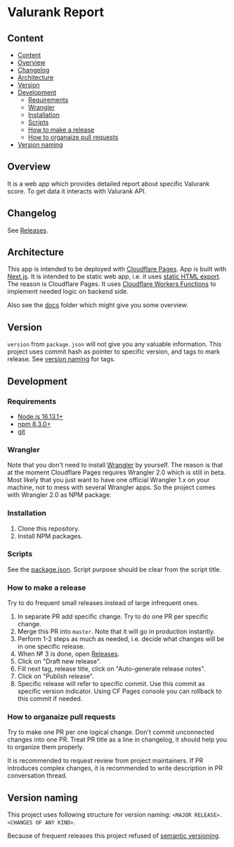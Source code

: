 # Valurank Report

## Content

- [Content](#content)
- [Overview](#overview)
- [Changelog](#changelog)
- [Architecture](#architecture)
- [Version](#version)
- [Development](#development)
  - [Requirements](#requirements)
  - [Wrangler](#wrangler)
  - [Installation](#installation)
  - [Scripts](#scripts)
  - [How to make a release](#how-to-make-a-release)
  - [How to organaize pull requests](#how-to-organaize-pull-requests)
- [Version naming](#version-naming)

## Overview

It is a web app which provides detailed report about specific Valurank score. To get data it interacts with Valurank API.

## Changelog

See [Releases](https://github.com/Valurank/report/releases).

## Architecture

This app is intended to be deployed with [Cloudflare Pages](https://pages.cloudflare.com/). App is built with [Next.js](https://nextjs.org/). It is intended to be static web app, i.e. it uses [static HTML export](https://nextjs.org/docs/advanced-features/static-html-export). The reason is Cloudflare Pages. It uses [Cloudflare Workers Functions](https://developers.cloudflare.com/pages/platform/functions) to implement needed logic on backend side.

Also see the [docs](docs/) folder which might give you some overview.

## Version

`version` from `package.json` will not give you any valuable information. This project uses commit hash as pointer to specific version, and tags to mark release. See [version naming](#version-naming) for tags.

## Development

### Requirements

- [Node.js 16.13.1+](https://nodejs.org)
- [npm 8.3.0+](https://www.npmjs.com/package/npm)
- [git](https://git-scm.com/)

### Wrangler

Note that you don't need to install [Wrangler](https://developers.cloudflare.com/workers/cli-wrangler) by yourself. The reason is that at the moment Cloudflare Pages requires Wrangler 2.0 which is still in beta. Most likely that you just want to have one official Wrangler 1.x on your machine, not to mess with several Wrangler apps. So the project comes with Wrangler 2.0 as NPM package.

### Installation

1. Clone this repository.
2. Install NPM packages.

### Scripts

See the [package.json](package.json). Script purpose should be clear from the script title.

### How to make a release

Try to do frequent small releases instead of large infrequent ones.

1. In separate PR add specific change. Try to do one PR per specific change.
2. Merge this PR into `master`. Note that it will go in production instantly.
3. Perform 1-2 steps as much as needed, i.e. decide what changes will be in one specific release.
4. When № 3 is done, open [Releases](https://github.com/Valurank/report/releases).
5. Click on "Draft new release".
6. Fill next tag, release title, click on "Auto-generate release notes".
7. Click on "Publish release".
8. Specific release will refer to specific commit. Use this commit as specific version indicator. Using CF Pages console you can rollback to this commit if needed.

### How to organaize pull requests

Try to make one PR per one logical change. Don't commit unconnected changes into one PR. Treat PR title as a line in changelog, it should help you to organize them properly.

It is recommended to request review from project maintainers. If PR introduces complex changes, it is recommended to write description in PR conversation thread.

## Version naming

This project uses following structure for version naming: `<MAJOR RELEASE>.<CHANGES OF ANY KIND>`.

Because of frequent releases this project refused of [semantic versioning](https://semver.org/).
